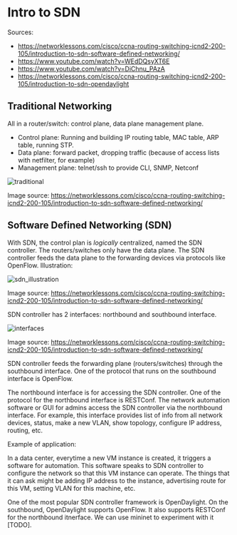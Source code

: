 # Intro to SDN

Sources:

- https://networklessons.com/cisco/ccna-routing-switching-icnd2-200-105/introduction-to-sdn-software-defined-networking/
- https://www.youtube.com/watch?v=WEdDQsyXT6E
- https://www.youtube.com/watch?v=DiChnu_PAzA
- https://networklessons.com/cisco/ccna-routing-switching-icnd2-200-105/introduction-to-sdn-opendaylight

## Traditional Networking

All in a router/switch: control plane, data plane management plane.

- Control plane: Running and building IP routing table, MAC table, ARP table, running STP. 
- Data plane: forward packet, dropping traffic (because of access lists with netfilter, for example)
- Management plane: telnet/ssh to provide CLI, SNMP, Netconf

![traditional](https://cdn.networklessons.com/wp-content/uploads/2014/10/xcontrol-vs-data-plane.png.pagespeed.ic.wAd7DuCXqu.webp)

Image source: https://networklessons.com/cisco/ccna-routing-switching-icnd2-200-105/introduction-to-sdn-software-defined-networking/

## Software Defined Networking (SDN)

With SDN, the control plan is *logically* centralized, named the SDN controller. The routers/switches only have the data plane. The SDN controller feeds the data plane to the forwarding devices via protocols like OpenFlow. Illustration:

![sdn_illustration](https://cdn.networklessons.com/wp-content/uploads/2016/09/xsdn-controller-data-plane-switches.png.pagespeed.ic.gi8AY0r2-_.webp)

Image source: https://networklessons.com/cisco/ccna-routing-switching-icnd2-200-105/introduction-to-sdn-software-defined-networking/

SDN controller has 2 interfaces: northbound and southbound interface.

![interfaces](https://cdn.networklessons.com/wp-content/uploads/2016/09/xsdn-controller-northbound-southbound.png.pagespeed.ic.JgyV1neHAT.webp)

Image source: https://networklessons.com/cisco/ccna-routing-switching-icnd2-200-105/introduction-to-sdn-software-defined-networking/

SDN controller feeds the forwarding plane (routers/switches) through the southbound interface. One of the protocol that runs on the southbound interface is OpenFlow.

The northbound interface is for accessing the SDN controller. One of the protocol for the northbound interface is RESTConf. The network automation software or GUI for admins access the SDN controller via the northbound interface. For example, this interface provides list of info from all network devices, status, make a new VLAN, show topology, configure IP address, routing, etc.

Example of application:

In a data center, everytime a new VM instance is created, it triggers a software for automation. This software speaks to SDN controller to configure the network so that this VM instance can operate. The things that it can ask might be adding IP address to the instance, advertising route for this VM, setting VLAN for this machine, etc.

One of the most popular SDN controller framework is OpenDaylight. On the southbound, OpenDaylight supports OpenFlow. It also supports RESTConf for the northbound itnerface. We can use mininet to experiment with it [TODO].